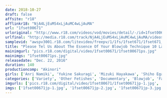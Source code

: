 ```yaml
---
date: 2018-10-27
draft: false
affsite: "r18"
afflinkr18: "NjA4LjEuMS4xLjAuMC4wLjAuMA"
url: "1fset00671"
urloriginal: "http://www.r18.com/videos/vod/movies/detail/-/id=1fset00671"
urlfinal: "http://media.r18.com/track/NjA4LjEuMS4xLjAuMC4wLjAuMA/videos/vod/movies/detail/-/id=1fset00671"
samplevid: "awspv3001.r18.com/litevideo/freepv/1/1fs/1fset671/1fset671_dmb_w.mp4"
title: "Please Tel Us About The Essence Of Your Blowjob Technique 10 Lady Goddesses Give 10 Different Kinds Of Blowjobs"
mainimgurl: "pics.r18.com/digital/video/1fset00671/1fset00671ps.jpg"
mainimgs: "1fset00671ps.jpg"
releasedate: "Dec. 22, 2016"
duration: 140
productioncomp: "Akinori"
girls: ['Anri Namiki', 'Yukine Sakuragi', 'Mizuki Hayakawa', 'Shiho Egami', 'Kokorona Hakuto', 'Kotone Suzumiya', 'Satomi Hibino', 'Miyu Kanade', 'Risa Hirakawa', 'Rena Kiyomoto']
categories: ['Variety', 'Other Fetishes', 'Documentary', 'Blowjob', 'Facial', 'Hi-Def']
imgurls: ['pics.r18.com/digital/video/1fset00671/1fset00671jp-1.jpg', 'pics.r18.com/digital/video/1fset00671/1fset00671jp-2.jpg', 'pics.r18.com/digital/video/1fset00671/1fset00671jp-3.jpg', 'pics.r18.com/digital/video/1fset00671/1fset00671jp-4.jpg', 'pics.r18.com/digital/video/1fset00671/1fset00671jp-5.jpg', 'pics.r18.com/digital/video/1fset00671/1fset00671jp-6.jpg', 'pics.r18.com/digital/video/1fset00671/1fset00671jp-7.jpg', 'pics.r18.com/digital/video/1fset00671/1fset00671jp-8.jpg', 'pics.r18.com/digital/video/1fset00671/1fset00671jp-9.jpg', 'pics.r18.com/digital/video/1fset00671/1fset00671jp-10.jpg', 'pics.r18.com/digital/video/1fset00671/1fset00671jp-11.jpg', 'pics.r18.com/digital/video/1fset00671/1fset00671jp-12.jpg', 'pics.r18.com/digital/video/1fset00671/1fset00671jp-13.jpg', 'pics.r18.com/digital/video/1fset00671/1fset00671jp-14.jpg', 'pics.r18.com/digital/video/1fset00671/1fset00671jp-15.jpg', 'pics.r18.com/digital/video/1fset00671/1fset00671jp-16.jpg', 'pics.r18.com/digital/video/1fset00671/1fset00671jp-17.jpg', 'pics.r18.com/digital/video/1fset00671/1fset00671jp-18.jpg', 'pics.r18.com/digital/video/1fset00671/1fset00671jp-19.jpg', 'pics.r18.com/digital/video/1fset00671/1fset00671jp-20.jpg']
imgs: ['1fset00671jp-1.jpg', '1fset00671jp-2.jpg', '1fset00671jp-3.jpg', '1fset00671jp-4.jpg', '1fset00671jp-5.jpg', '1fset00671jp-6.jpg', '1fset00671jp-7.jpg', '1fset00671jp-8.jpg', '1fset00671jp-9.jpg', '1fset00671jp-10.jpg', '1fset00671jp-11.jpg', '1fset00671jp-12.jpg', '1fset00671jp-13.jpg', '1fset00671jp-14.jpg', '1fset00671jp-15.jpg', '1fset00671jp-16.jpg', '1fset00671jp-17.jpg', '1fset00671jp-18.jpg', '1fset00671jp-19.jpg', '1fset00671jp-20.jpg']
---
```

